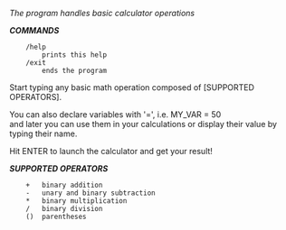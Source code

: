 *The program handles basic calculator operations*

***COMMANDS***  
```
    /help  
        prints this help  
    /exit  
        ends the program  
```
        
Start typing any basic math operation composed of [SUPPORTED OPERATORS].  
  
You can also declare variables with '=', i.e. MY_VAR = 50  
and later you can use them in your calculations or display their value by typing their name.  
  
Hit ENTER to launch the calculator and get your result!  
  
***SUPPORTED OPERATORS***  
```
    +   binary addition  
    -   unary and binary subtraction  
    *   binary multiplication  
    /   binary division  
    ()  parentheses  
```
